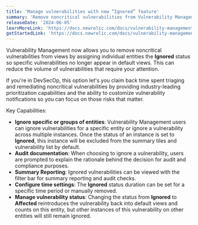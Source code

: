 ```yaml
---
title: 'Manage vulnerabilities with new “Ignored” feature'
summary: 'Remove noncritical vulnerabilities from Vulnerability Management default views.'
releaseDate: '2024-06-05'
learnMoreLink: 'https://docs.newrelic.com/docs/vulnerability-management/change-vulnerability-status/' 
getStartedLink: 'https://docs.newrelic.com/docs/vulnerability-management'
---
```


Vulnerability Management now allows you to remove noncritical vulnerabilities from views by assigning individual entities the **Ignored** status so specific vulnerabilities no longer appear in default views. This can reduce the volume of vulnerabilities that require your attention.

If you're in DevSecOp, this option let's you claim back time spent triaging and remediating noncritical vulnerabilities by providing industry-leading prioritization capabilities and the ability to customize vulnerability notifications so you can focus on those risks that matter. 

Key Capabilities:
* **Ignore specific or groups of entities**: Vulnerability Management users can ignore vulnerabilities for a specific entity or ignore a vulnerability across multiple instances. Once the status of an instance is set to **Ignored**, this instance will be excluded from the summary tiles and vulnerability list by default.
* **Audit documentation**: When choosing to ignore a vulnerability, users are prompted to explain the rationale behind the decision for audit and compliance purposes.
* **Summary Reporting**: Ignored vulnerabilities can be viewed with the filter bar for summary reporting and audit checks.
* **Configure time settings**: The **Ignored** status duration can be set for a specific time period or manually removed.
* **Manage vulnerability status**: Changing the status from **Ignored** to **Affected** reintroduces the vulnerability back into default views and counts on this entity, but other instances of this vulnerability on other entities will still remain ignored.
